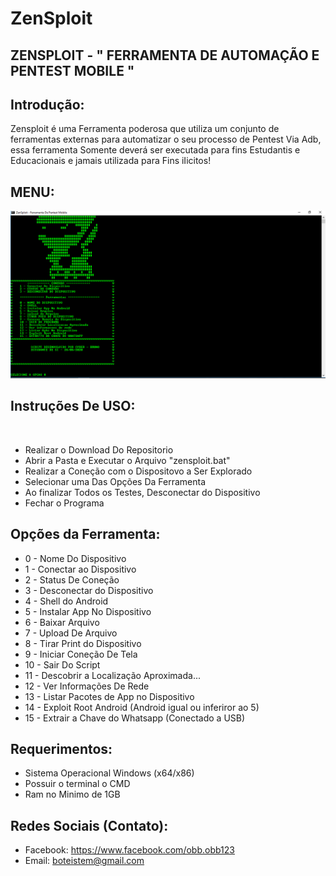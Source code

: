 # ZenSploit 
## ZENSPLOIT - " FERRAMENTA DE AUTOMAÇÃO  E PENTEST MOBILE "

## Introdução:
Zensploit é uma Ferramenta poderosa que utiliza um conjunto de ferramentas externas para automatizar o seu processo de Pentest Via Adb,
essa ferramenta Somente deverá ser executada para fins Estudantis e Educacionais e jamais utilizada para Fins iIicitos!

## MENU:
![](https://github.com/Cyber-Root0/ZenSploit/blob/master/midia/print.png)

## Instruções De USO:
![]()

- Realizar o Download Do Repositorio
- Abrir a Pasta e Executar o Arquivo "zensploit.bat"
- Realizar a Coneção com o Dispositovo a Ser Explorado
- Selecionar uma Das Opções Da Ferramenta
- Ao finalizar Todos os Testes, Desconectar do Dispositivo 
- Fechar o Programa

## Opções da Ferramenta:
 
- 0 - Nome Do Dispositivo
- 1 - Conectar ao Dispositivo
- 2 - Status De Coneção
- 3 - Desconectar do Dispositivo
- 4 - Shell do Android
- 5 - Instalar App No Dispositivo
- 6 - Baixar Arquivo
- 7 - Upload De Arquivo
- 8 - Tirar Print do Dispositivo
- 9 - Iniciar Coneção De Tela
- 10 - Sair Do Script
- 11 - Descobrir a Localização Aproximada...
- 12 - Ver Informações De Rede
- 13 - Listar Pacotes de App no Dispositivo
- 14 - Exploit Root Android (Android igual ou inferiror ao 5)
- 15 - Extrair a Chave do Whatsapp (Conectado a USB)

## Requerimentos:

- Sistema Operacional Windows (x64/x86)
- Possuir o terminal o CMD
- Ram no Minimo de 1GB

## Redes Sociais (Contato):

- Facebook: https://www.facebook.com/obb.obb123
- Email: boteistem@gmail.com




